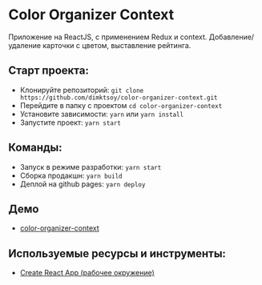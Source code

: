#  Color Organizer Context

Приложение на ReactJS, с применением Redux и context. Добавление/удаление карточки с цветом, выставление рейтинга.

## Старт проекта:
- Клонируйте репозиторий: `git clone https://github.com/dimktsoy/color-organizer-context.git`
- Перейдите в папку с проектом `cd color-organizer-context`
- Установите зависимости: `yarn` или `yarn install`
- Запустите проект: `yarn start`

## Команды:
- Запуск в режиме разработки: `yarn start`
- Сборка продакшн: `yarn build`
- Деплой на github pages: `yarn deploy`

## Демо
- [color-organizer-context](https://dimktsoy.github.io/color-organizer-context/)

## Используемые ресурсы и инструменты:
- [Create React App (рабочее окружение)](https://github.com/facebook/create-react-app)